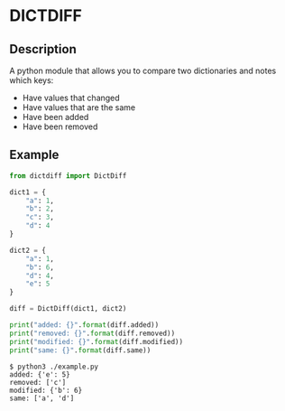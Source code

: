 # DICTDIFF

## Description

A python module that allows you to compare two dictionaries and notes which keys:

- Have values that changed
- Have values that are the same
- Have been added
- Have been removed

## Example

```python
from dictdiff import DictDiff

dict1 = {
    "a": 1,
    "b": 2,
    "c": 3,
    "d": 4
}

dict2 = {
    "a": 1,
    "b": 6,
    "d": 4,
    "e": 5
}

diff = DictDiff(dict1, dict2)

print("added: {}".format(diff.added))
print("removed: {}".format(diff.removed))
print("modified: {}".format(diff.modified))
print("same: {}".format(diff.same))
```

```console
$ python3 ./example.py
added: {'e': 5}
removed: ['c']
modified: {'b': 6}
same: ['a', 'd']
```
